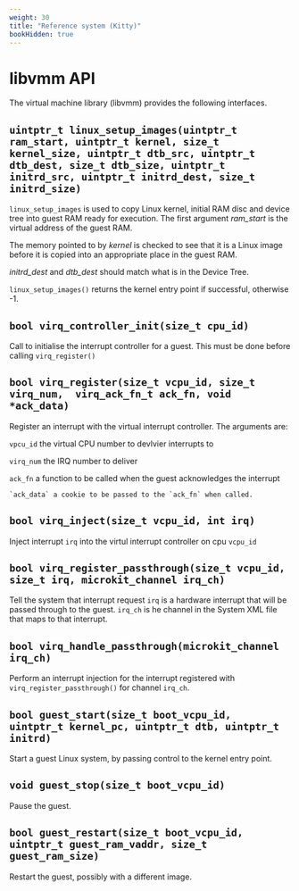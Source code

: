 ```yaml
---
weight: 30
title: "Reference system (Kitty)"
bookHidden: true
---
```


# libvmm API
The virtual machine library (libvmm) provides the following interfaces.

## `uintptr_t linux_setup_images(uintptr_t ram_start, uintptr_t kernel, size_t kernel_size, uintptr_t dtb_src, uintptr_t dtb_dest, size_t dtb_size, uintptr_t initrd_src, uintptr_t initrd_dest, size_t initrd_size)`

`linux_setup_images` is used to copy Linux kernel, initial RAM disc
and device tree into guest RAM ready for execution.  The first
argument *ram\_start* is the virtual address of the guest RAM.

The memory pointed to by *kernel* is checked to see that it is a Linux
image before it is copied into an appropriate place in the guest RAM.

*initrd\_dest* and *dtb\_dest* should match what is in the Device
Tree.

`linux_setup_images()` returns the kernel entry point if successful,
otherwise -1.


## `bool virq_controller_init(size_t cpu_id)`
Call to initialise the interrupt controller for a guest. This must be
done before calling `virq_register()`

## `bool virq_register(size_t vcpu_id, size_t virq_num,  virq_ack_fn_t ack_fn, void *ack_data)`

Register an interrupt with the virtual interrupt controller.
The arguments are:

  `vpcu_id` the virtual CPU number to devlvier interrupts to

  `virq_num` the IRQ number to deliver

  `ack_fn` a function to be called when the guest acknowledges the
  interrupt

    `ack_data` a cookie to be passed to the `ack_fn` when called.


## `bool virq_inject(size_t vcpu_id, int irq)`

Inject interrupt `irq` into the virtul interrupt controller on cpu `vcpu_id`

## `bool virq_register_passthrough(size_t vcpu_id, size_t irq, microkit_channel irq_ch)`

Tell the system that interrupt request `irq` is a hardware interrupt
that will be passed through to the guest.  `irq_ch` is he channel in
the System XML file that maps to that interrupt.

## `bool virq_handle_passthrough(microkit_channel irq_ch)`
Perform an interrupt injection for the interrupt registered with
`virq_register_passthrough()` for channel `irq_ch`.

## `bool guest_start(size_t boot_vcpu_id, uintptr_t kernel_pc, uintptr_t dtb, uintptr_t initrd)`
Start a guest Linux system, by passing control to the kernel entry
point.

## `void guest_stop(size_t boot_vcpu_id)`
Pause the guest.

## `bool guest_restart(size_t boot_vcpu_id, uintptr_t guest_ram_vaddr, size_t guest_ram_size)`
Restart the guest, possibly with a different image.
